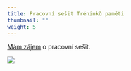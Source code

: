 ```yaml
---
title: Pracovní sešit Tréninků paměti
thumbnail: ""
weight: 5
---
```

[Mám zájem](https://vigvam.webooker.eu/Actions) o pracovní sešit.

![](/images/uploads/pamet_publikace-4-.jpg)